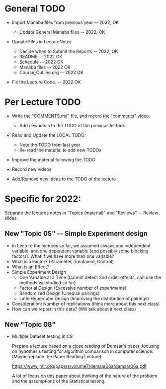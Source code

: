 # General TODO
- Import Manaba files from previous year -- 2022, OK
  - Update General Manaba files -- 2022, OK

- Update Files in LectureNotes
  - Decide when to Submit the Reports -- 2022, OK
  - README -- 2022 OK
  - Schedule -- 2022 OK
  - Manaba files -- 2022 OK
  - Course_Outline.org -- 2022 OK

- Fix the Lecture Code. -- 2022 OK

# Per Lecture TODO

- Write the "COMMENTS.md" file, and record the "comments" video.
  - Add new ideas to the TODO of the previous lecture.

- Read and Update the LOCAL TODO:
  - Note the TODO from last year
  - Re-read the material to add new TODOs

- Improve the material following the TODO

- Record new videos

- Add/Remove new ideas to the TODO of the lecture

# Specific for 2022:
Separate the lectures notes in "Topics (material)" and "Reviews" -- Review slides

## New "Topic 05" -- Simple Experiment design
- In Lecture the lectures so far, we assumed always one independent variable, and one dependent variable (and possibly some blocking factors). What if we have more than one variable?
- What is a Factor? (Parameter, Treatment, Control)
- What is an Effect?
- Simple Experiment Design
  - One Variable at a Time (Cannot detect 2nd order effects, can use the methods we studied so far)
  - Factorial Design (Excessive number of experiments)
  - Randomized Design (Unequal pairings)
  - Latin Hypercube Design (Improving the distribution of pairings)
- Consideration: Number of replications (think more about this next class)
- How can we report in this data? (Will talk about it next class)

## New "Topic 08"
- Multiple Dataset testing in CS

  Prepare a lecture based on a close reading of Demsar's paper, focusing
  on hypothesis testing for algorithm comparison in computer science.
  (Maybe replace the Paper Reading Lecture)

  https://www.jmlr.org/papers/volume7/demsar06a/demsar06a.pdf

  A lot of focus on this paper about thinking of the nature of the
  problem and the assumptions of the Statistical testing.
